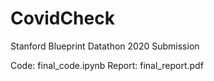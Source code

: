 # CovidCheck
Stanford Blueprint Datathon 2020 Submission

Code: final_code.ipynb
Report: final_report.pdf
